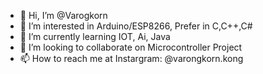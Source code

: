 - 👋 Hi, I’m @Varogkorn
- 👀 I’m interested in Arduino/ESP8266, Prefer in C,C++,C# 
- 🌱 I’m currently learning IOT, Ai, Java
- 💞️ I’m looking to collaborate on Microcontroller Project 
- 📫 How to reach me at Instargram: @varongkorn.kong

<!---
Varogkorn/Varogkorn is a ✨ special ✨ repository because its `README.md` (this file) appears on your GitHub profile.
You can click the Preview link to take a look at your changes.
--->
